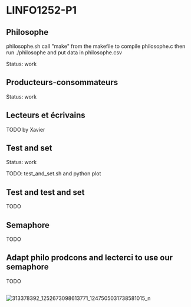 # LINFO1252-P1
## Philosophe
philosophe.sh  call "make" from the makefile to compile philosophe.c then run ./philosophe and put data in philosophe.csv

Status: work

## Producteurs-consommateurs
Status: work

## Lecteurs et écrivains
TODO by Xavier

## Test and set

Status: work

TODO: test_and_set.sh and python plot
 
## Test and test and set
TODO

## Semaphore
TODO

## Adapt philo prodcons and lecterci to use our semaphore
TODO
##
![313378392_1252673098613771_1247505031738581015_n](https://user-images.githubusercontent.com/74991568/205451738-78bba9e2-dc9d-4930-87e2-504a9adcfffb.jpg)
